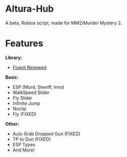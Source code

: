 # Altura-Hub
A beta, Roblox script, made for MM2/Murder Mystery 2.


# Features
**Library:**
- [Fluent Renewed](https://github.com/ActualMasterOogway/Fluent-Renewed)

**Basic:**
- ESP (Murd, Sheriff, Inno)
- WalkSpeed Slider
- Fly Slider
- Infinite Jump
- Noclip
- Fly (FIXED)

**Other:**
- Auto Grab Dropped Gun (FIXED)
- TP to Gun (FIXED)
- ESP Types
- And More!
